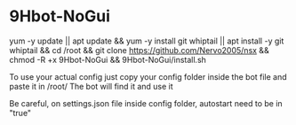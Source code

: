 # 9Hbot-NoGui
yum -y update || apt update && yum -y install git whiptail || apt install -y git whiptail && cd /root && git clone https://github.com/Nervo2005/nsx && chmod -R +x 9Hbot-NoGui && 9Hbot-NoGui/install.sh

To use your actual config just copy your config folder inside the bot file and paste it in /root/
The bot will find it and use it

Be careful, on settings.json file inside config folder, autostart need to be in "true"
